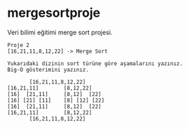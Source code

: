 # mergesortproje
Veri bilimi eğitimi merge sort projesi.

```
Proje 2
[16,21,11,8,12,22] -> Merge Sort

Yukarıdaki dizinin sort türüne göre aşamalarını yazınız.
Big-O gösterimini yazınız.

```

```
       [16,21,11,8,12,22]
[16,21,11]        [8,12,22]
[16]  [21,11]     [8,12]  [22]
[16] [21] [11]    [8] [12] [22]
[16]  [21,11]     [8,12]  [22]
[16,21,11]        [8,12,22]
       [16,21,11,8,12,22]
```
